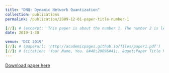 ```yaml
---
title: "DNQ: Dynamic Network Quantization"
collection: publications
permalink: /publication/2009-12-01-paper-title-number-1

[//]: # (excerpt: 'This paper is about the number 1. The number 2 is left for future work.')
date: 2019-1-30

venue: 'DCC 2019'
[//]: # (paperurl: 'http://academicpages.github.io/files/paper1.pdf')
[//]: # (citation: 'Your Name, You. &#40;2009&#41;. &quot;Paper Title Number 1.&quot; <i>Journal 1</i>. 1&#40;1&#41;.')
---
```


[//]: # (This paper is about the number 1. The number 2 is left for future work.)

[Download paper here](https://arxiv.org/abs/1812.02375)

